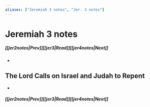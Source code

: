 ```yaml
---
aliases: ["Jeremiah 3 notes", "Jer. 3 notes"]
---
```

# Jeremiah 3 notes
##### <span class=arrow-left></span>[[jer2notes|Prev]]<span class=navigation-separator></span>[[jer3|Read]]<span class=navigation-separator></span>[[jer4notes|Next]]<span class=arrow-right></span>
- 
## The Lord Calls on Israel and Judah to Repent
- 
##### <span class=arrow-left></span>[[jer2notes|Prev]]<span class=navigation-separator></span>[[jer3|Read]]<span class=navigation-separator></span>[[jer4notes|Next]]<span class=arrow-right></span>